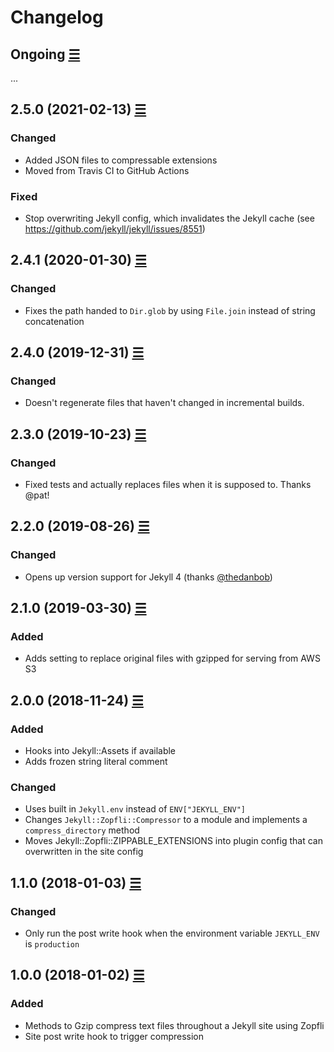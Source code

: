 # Changelog

## Ongoing [☰](https://github.com/philnash/jekyll-zopfli/compare/v2.5.0...main)

...

## 2.5.0 (2021-02-13) [☰](https://github.com/philnash/jekyll-zopfli/compare/v2.4.1...v2.5.0)

### Changed

- Added JSON files to compressable extensions
- Moved from Travis CI to GitHub Actions

### Fixed

- Stop overwriting Jekyll config, which invalidates the Jekyll cache (see https://github.com/jekyll/jekyll/issues/8551)

## 2.4.1 (2020-01-30) [☰](https://github.com/philnash/jekyll-zopfli/compare/v2.4.0...v2.4.1)

### Changed

- Fixes the path handed to `Dir.glob` by using `File.join` instead of string concatenation

## 2.4.0 (2019-12-31) [☰](https://github.com/philnash/jekyll-zopfli/compare/v2.3.0...v2.4.0)

### Changed

- Doesn't regenerate files that haven't changed in incremental builds.

## 2.3.0 (2019-10-23) [☰](https://github.com/philnash/jekyll-zopfli/compare/v2.2.0...v2.3.0)

### Changed

- Fixed tests and actually replaces files when it is supposed to. Thanks @pat!

## 2.2.0 (2019-08-26) [☰](https://github.com/philnash/jekyll-zopfli/compare/v2.1.0...v2.2.0)

### Changed

- Opens up version support for Jekyll 4 (thanks [@thedanbob](https://github.com/thedanbob))

## 2.1.0 (2019-03-30) [☰](https://github.com/philnash/jekyll-zopfli/compare/v2.0.0...v2.1.0)

### Added

- Adds setting to replace original files with gzipped for serving from AWS S3

## 2.0.0 (2018-11-24) [☰](https://github.com/philnash/jekyll-zopfli/compare/v1.1.0...v2.0.0)

### Added

- Hooks into Jekyll::Assets if available
- Adds frozen string literal comment

### Changed

- Uses built in `Jekyll.env` instead of `ENV["JEKYLL_ENV"]`
- Changes `Jekyll::Zopfli::Compressor` to a module and implements a `compress_directory` method
- Moves Jekyll::Zopfli::ZIPPABLE_EXTENSIONS into plugin config that can overwritten in the site config

## 1.1.0 (2018-01-03) [☰](https://github.com/philnash/jekyll-zopfli/compare/v1.0.0...v1.1.0)

### Changed

- Only run the post write hook when the environment variable `JEKYLL_ENV` is `production`

## 1.0.0 (2018-01-02) [☰](https://github.com/philnash/jekyll-zopfli/commits/v1.0.0)

### Added

- Methods to Gzip compress text files throughout a Jekyll site using Zopfli
- Site post write hook to trigger compression

